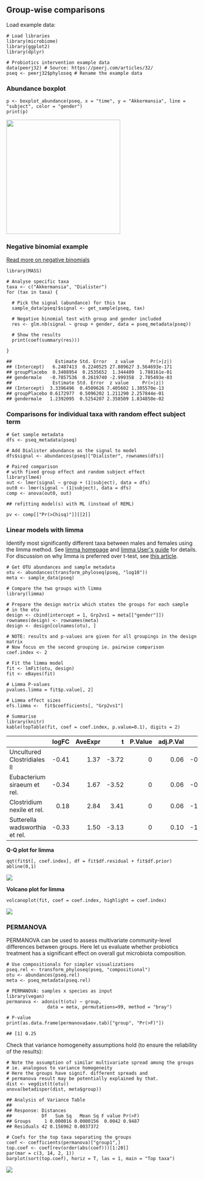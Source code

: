 <!--
  %\VignetteEngine{knitr::rmarkdown}
  %\VignetteIndexEntry{microbiome tutorial - comparisons}
  %\usepackage[utf8]{inputenc}
  %\VignetteEncoding{UTF-8}  
-->
Group-wise comparisons
----------------------

Load example data:

    # Load libraries
    library(microbiome)
    library(ggplot2)
    library(dplyr)

    # Probiotics intervention example data 
    data(peerj32) # Source: https://peerj.com/articles/32/
    pseq <- peerj32$phyloseq # Rename the example data

### Abundance boxplot

    p <- boxplot_abundance(pseq, x = "time", y = "Akkermansia", line = "subject", color = "gender")
    print(p)

<img src="Comparisons_files/figure-markdown_strict/boxplot2-1.png" width="300px" />

### Negative binomial example

[Read more on negative
binomials](http://www.ats.ucla.edu/stat/r/dae/nbreg.htm)

    library(MASS)

    # Analyse specific taxa
    taxa <- c("Akkermansia", "Dialister")
    for (tax in taxa) {

      # Pick the signal (abundance) for this tax
      sample_data(pseq)$signal <- get_sample(pseq, tax)

      # Negative binomial test with group and gender included
      res <- glm.nb(signal ~ group + gender, data = pseq_metadata(pseq))

      # Show the results
      print(coef(summary(res)))

    }

    ##                Estimate Std. Error   z value      Pr(>|z|)
    ## (Intercept)   6.2487413  0.2240525 27.889627 3.564693e-171
    ## groupPlacebo  0.3408954  0.2535652  1.344409  1.788161e-01
    ## gendermale   -0.7857536  0.2619740 -2.999358  2.705493e-03
    ##               Estimate Std. Error  z value     Pr(>|z|)
    ## (Intercept)  3.3396496  0.4509626 7.405602 1.305570e-13
    ## groupPlacebo 0.6172977  0.5096202 1.211290 2.257844e-01
    ## gendermale   1.2392095  0.5254207 2.358509 1.834850e-02

### Comparisons for individual taxa with random effect subject term

    # Get sample metadata
    dfs <- pseq_metadata(pseq)

    # Add Dialister abundance as the signal to model
    dfs$signal <- abundances(pseq)["Dialister", rownames(dfs)]

    # Paired comparison
    # with fixed group effect and random subject effect
    library(lme4)
    out <- lmer(signal ~ group + (1|subject), data = dfs)
    out0 <- lmer(signal ~ (1|subject), data = dfs)
    comp <- anova(out0, out)

    ## refitting model(s) with ML (instead of REML)

    pv <- comp[["Pr(>Chisq)"]][[2]]

### Linear models with limma

Identify most significantly different taxa between males and females
using the limma method. See [limma
homepage](http://bioinf.wehi.edu.au/limma/) and [limma User's
guide](http://www.lcg.unam.mx/~lcollado/R/resources/limma-usersguide.pdf)
for details. For discussion on why limma is preferred over t-test, see
[this
article](http://www.plosone.org/article/info:doi/10.1371/journal.pone.0012336).

    # Get OTU abundances and sample metadata
    otu <- abundances(transform_phyloseq(pseq, "log10"))
    meta <- sample_data(pseq)

    # Compare the two groups with limma
    library(limma)

    # Prepare the design matrix which states the groups for each sample
    # in the otu
    design <- cbind(intercept = 1, Grp2vs1 = meta[["gender"]])
    rownames(design) <- rownames(meta)
    design <- design[colnames(otu), ]

    # NOTE: results and p-values are given for all groupings in the design matrix
    # Now focus on the second grouping ie. pairwise comparison
    coef.index <- 2
         
    # Fit the limma model
    fit <- lmFit(otu, design)
    fit <- eBayes(fit)

    # Limma P-values
    pvalues.limma = fit$p.value[, 2]

    # Limma effect sizes
    efs.limma <-  fit$coefficients[, "Grp2vs1"]

    # Summarise
    library(knitr)
    kable(topTable(fit, coef = coef.index, p.value=0.1), digits = 2)

<table>
<thead>
<tr class="header">
<th></th>
<th align="right">logFC</th>
<th align="right">AveExpr</th>
<th align="right">t</th>
<th align="right">P.Value</th>
<th align="right">adj.P.Val</th>
<th align="right">B</th>
</tr>
</thead>
<tbody>
<tr class="odd">
<td>Uncultured Clostridiales II</td>
<td align="right">-0.41</td>
<td align="right">1.37</td>
<td align="right">-3.72</td>
<td align="right">0</td>
<td align="right">0.06</td>
<td align="right">-0.24</td>
</tr>
<tr class="even">
<td>Eubacterium siraeum et rel.</td>
<td align="right">-0.34</td>
<td align="right">1.67</td>
<td align="right">-3.52</td>
<td align="right">0</td>
<td align="right">0.06</td>
<td align="right">-0.77</td>
</tr>
<tr class="odd">
<td>Clostridium nexile et rel.</td>
<td align="right">0.18</td>
<td align="right">2.84</td>
<td align="right">3.41</td>
<td align="right">0</td>
<td align="right">0.06</td>
<td align="right">-1.04</td>
</tr>
<tr class="even">
<td>Sutterella wadsworthia et rel.</td>
<td align="right">-0.33</td>
<td align="right">1.50</td>
<td align="right">-3.13</td>
<td align="right">0</td>
<td align="right">0.10</td>
<td align="right">-1.74</td>
</tr>
</tbody>
</table>

**Q-Q plot for limma**

    qqt(fit$t[, coef.index], df = fit$df.residual + fit$df.prior)
    abline(0,1)

![](Comparisons_files/figure-markdown_strict/limma-qq-1.png)

**Volcano plot for limma**

    volcanoplot(fit, coef = coef.index, highlight = coef.index)

![](Comparisons_files/figure-markdown_strict/limma-volcano-1.png)

### PERMANOVA

PERMANOVA can be used to assess multivariate community-level differences
between groups. Here let us evaluate whether probiotics treatment has a
significant effect on overall gut microbiota composition.

    # Use compositionals for simpler visualizations
    pseq.rel <- transform_phyloseq(pseq, "compositional")
    otu <- abundances(pseq.rel)
    meta <- pseq_metadata(pseq.rel)

    # PERMANOVA: samples x species as input
    library(vegan)
    permanova <- adonis(t(otu) ~ group,
                   data = meta, permutations=99, method = "bray")

    # P-value
    print(as.data.frame(permanova$aov.tab)["group", "Pr(>F)"])

    ## [1] 0.25

Check that variance homogeneity assumptions hold (to ensure the
reliability of the results):

    # Note the assumption of similar multivariate spread among the groups
    # ie. analogous to variance homogeneity
    # Here the groups have signif. different spreads and
    # permanova result may be potentially explained by that.
    dist <- vegdist(t(otu))
    anova(betadisper(dist, meta$group))

    ## Analysis of Variance Table
    ## 
    ## Response: Distances
    ##           Df   Sum Sq   Mean Sq F value Pr(>F)
    ## Groups     1 0.000016 0.0000156  0.0042 0.9487
    ## Residuals 42 0.156962 0.0037372

    # Coefs for the top taxa separating the groups
    coef <- coefficients(permanova)["group1",]
    top.coef <- coef[rev(order(abs(coef)))[1:20]]
    par(mar = c(3, 14, 2, 1))
    barplot(sort(top.coef), horiz = T, las = 1, main = "Top taxa")

![](Comparisons_files/figure-markdown_strict/comparisons-permanova2-1.png)
